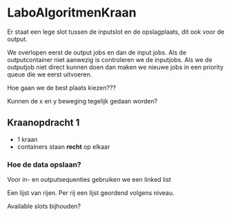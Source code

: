 # LaboAlgoritmenKraan

Er staat een lege slot tussen de inputslot en de opslagplaats, dit ook voor de output.

We overlopen eerst de output jobs en dan de input jobs. Als de outputcontainer 
niet aanwezig is controleren we de inputjobs. Als we de outputjob niet direct kunnen
doen dan maken we nieuwe jobs in een priority queue die we eerst uitvoeren.

Hoe gaan we de best plaats kiezen???

Kunnen de x en y beweging tegelijk gedaan worden?

## Kraanopdracht 1

* 1 kraan
* containers staan **recht** op elkaar

### Hoe de data opslaan?

Voor in- en outputsequenties gebruiken we een linked list

Een lijst van rijen.
Per rij een lijst geordend volgens niveau.

Available slots bijhouden?




